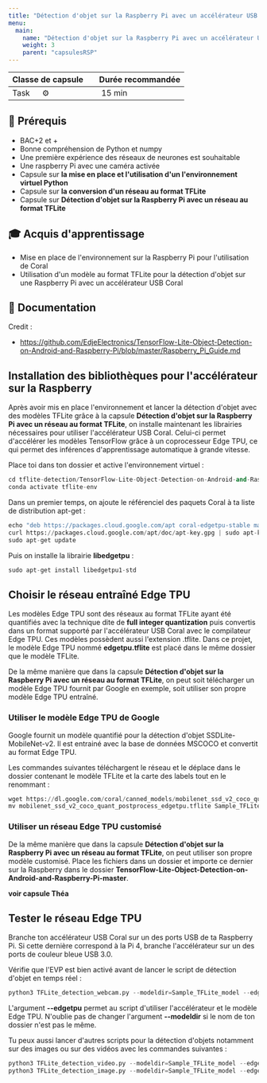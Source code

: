 ```yaml
--- 
title: "Détection d'objet sur la Raspberry Pi avec un accélérateur USB Coral"
menu:
  main:
    name: "Détection d'objet sur la Raspberry Pi avec un accélérateur USB Coral"
    weight: 3
    parent: "capsulesRSP"
---
```



| Classe de capsule  | &emsp;Durée recommandée |
|:-------------------|:------------------|
| Task  &emsp;  ⚙️  |&emsp; 15 min      |


## 🎒 Prérequis

* BAC+2 et +
* Bonne compréhension de Python et numpy
* Une première expérience des réseaux de neurones est souhaitable
* Une raspberry Pi avec une caméra activée
* Capsule sur **la mise en place et l'utilisation d'un l'environnement virtuel Python**
* Capsule sur **la conversion d'un réseau au format TFLite**
* Capsule sur **Détection d'objet sur la Raspberry Pi avec un réseau au format TFLite**

## 🎓 Acquis d'apprentissage

* Mise en place de l'environnement sur la Raspberry Pi pour l'utilisation de Coral
* Utilisation d'un modèle au format TFLite pour la détection d'objet sur une Raspberry Pi
avec un accélérateur USB Coral


## 📗 Documentation

Credit : 
* https://github.com/EdjeElectronics/TensorFlow-Lite-Object-Detection-on-Android-and-Raspberry-Pi/blob/master/Raspberry_Pi_Guide.md


## Installation des bibliothèques pour l'accélérateur sur la Raspberry 

Après avoir mis en place l'environnement et lancer la détection d'objet
avec des modèles TFLite grâce à la capsule **Détection d'objet sur la Raspberry Pi avec un réseau au format TFLite**, 
on installe maintenant les librairies nécessaires pour utiliser l'accélérateur USB Coral.
Celui-ci permet d'accélérer les modèles TensorFlow grâce à un coprocesseur Edge TPU, ce qui 
permet des inférences d'apprentissage automatique à grande vitesse.

Place toi dans ton dossier et active l'environnement virtuel : 

```python 
cd tflite-detection/TensorFlow-Lite-Object-Detection-on-Android-and-Raspberry-Pi-master
conda activate tflite-env
```

Dans un premier temps, on ajoute le référenciel des paquets Coral à ta liste de distribution apt-get : 

```python 
echo "deb https://packages.cloud.google.com/apt coral-edgetpu-stable main" | sudo tee /etc/apt/sources.list.d/coral-edgetpu.list
curl https://packages.cloud.google.com/apt/doc/apt-key.gpg | sudo apt-key add -
sudo apt-get update
```

Puis on installe la librairie **libedgetpu** : 

```python 
sudo apt-get install libedgetpu1-std
```

## Choisir le réseau entraîné Edge TPU

Les modèles Edge TPU sont des réseaux au format TFLite ayant été quantifiés avec
la technique dite de **full integer quantization** puis convertis dans un format supporté 
par l'accélérateur USB Coral avec le compilateur Edge TPU.
Ces modèles possèdent aussi l'extension .tflite.
Dans ce projet, le modèle Edge TPU nommé **edgetpu.tflite** est placé dans le même dossier que le modèle TFLite.

De la même manière que dans la capsule **Détection d'objet sur la Raspberry Pi avec un réseau au format TFLite**, 
on peut soit télécharger un modèle Edge TPU fournit par Google en exemple, 
soit utiliser son propre modèle Edge TPU entraîné.

### Utiliser le modèle Edge TPU de Google

Google fournit un modèle quantifié pour la détection d'objet SSDLite-MobileNet-v2. 
Il est entrainé avec la base de données MSCOCO et convertit au format Edge TPU. 

Les commandes suivantes téléchargent le réseau et le déplace dans le dossier
contenant le modèle TFLite et la carte des labels tout en le renommant : 

```python 
wget https://dl.google.com/coral/canned_models/mobilenet_ssd_v2_coco_quant_postprocess_edgetpu.tflite
mv mobilenet_ssd_v2_coco_quant_postprocess_edgetpu.tflite Sample_TFLite_model/edgetpu.tflite
```

### Utiliser un réseau Edge TPU customisé

De la même manière que dans la capsule **Détection d'objet sur la Raspberry Pi avec un réseau au format TFLite**,
on peut utiliser son propre modèle customisé.
Place les fichiers dans un dossier et importe ce dernier sur la Raspberry 
dans le dossier **TensorFlow-Lite-Object-Detection-on-Android-and-Raspberry-Pi-master**. 

**voir capsule Théa**


## Tester le réseau Edge TPU

Branche ton accélérateur USB Coral sur un des ports USB de ta Raspberry Pi. 
Si cette dernière correspond à la Pi 4, branche l'accélérateur sur un des ports de couleur bleue USB 3.0.

Vérifie que l'EVP est bien activé avant de lancer le script de détection d'objet en temps réel : 

```python 
python3 TFLite_detection_webcam.py --modeldir=Sample_TFLite_model --edgetpu
```

L'argument **--edgetpu** permet au script d'utiliser l'accélérateur et le modèle Edge TPU. 
N'oublie pas de changer l'argument **--modeldir** si le nom de ton dossier n'est pas le même.

Tu peux aussi lancer d'autres scripts pour la détection d'objets notamment sur des images ou 
sur des vidéos avec les commandes suivantes : 

```python 
python3 TFLite_detection_video.py --modeldir=Sample_TFLite_model --edgetpu
python3 TFLite_detection_image.py --modeldir=Sample_TFLite_model --edgetpu
```
